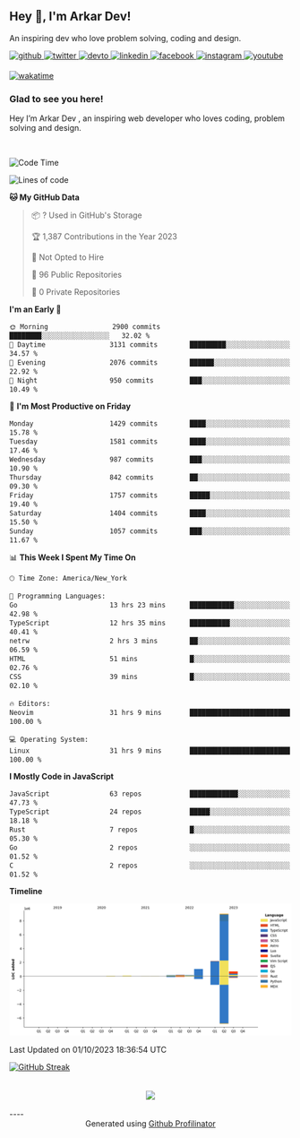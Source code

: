 ## Hey 👋, I'm Arkar Dev!  

An inspiring dev who love problem solving, coding and design.

<a href="https://github.com/Riley1101" target="_blank">
<img src=https://img.shields.io/badge/github-%2324292e.svg?&style=for-the-badge&logo=github&logoColor=white alt=github style="margin-bottom: 5px;" />
</a>
<a href="https://twitter.com/arkardev" target="_blank">
<img src=https://img.shields.io/badge/twitter-%2300acee.svg?&style=for-the-badge&logo=twitter&logoColor=white alt=twitter style="margin-bottom: 5px;" />
</a>
<a href="https://dev.to/riley1101" target="_blank">
<img src=https://img.shields.io/badge/dev.to-%2308090A.svg?&style=for-the-badge&logo=dev.to&logoColor=white alt=devto style="margin-bottom: 5px;" />
</a>
<a href="https://linkedin.com/in/arkar-kaung-myat" target="_blank">
<img src=https://img.shields.io/badge/linkedin-%231E77B5.svg?&style=for-the-badge&logo=linkedin&logoColor=white alt=linkedin style="margin-bottom: 5px;" />
</a>
<a href="https://www.facebook.com/riley.eileen.75" target="_blank">
<img src=https://img.shields.io/badge/facebook-%232E87FB.svg?&style=for-the-badge&logo=facebook&logoColor=white alt=facebook style="margin-bottom: 5px;" />
</a>
<a href="https://instagram.com/rileys1101" target="_blank">
<img src=https://img.shields.io/badge/instagram-%23000000.svg?&style=for-the-badge&logo=instagram&logoColor=white alt=instagram style="margin-bottom: 5px;" />
</a>
<a href="https://www.youtube.com/channel/UC_RfEQCC3gL2AzsFFAABikg" target="_blank">
<img src=https://img.shields.io/badge/youtube-%23EE4831.svg?&style=for-the-badge&logo=youtube&logoColor=white alt=youtube style="margin-bottom: 5px;" />
</a>  
  
[![wakatime](https://wakatime.com/badge/user/cf23b6e3-75f8-4c04-b0e3-273191c8d2ec.svg)](https://wakatime.com/@cf23b6e3-75f8-4c04-b0e3-273191c8d2ec)


### Glad to see you here!  
Hey I’m Arkar Dev , an inspiring web developer who loves coding, problem solving and design.

<br/>

<!--START_SECTION:waka-->
![Code Time](http://img.shields.io/badge/Code%20Time-618%20hrs%2034%20mins-blue)

![Lines of code](https://img.shields.io/badge/From%20Hello%20World%20I%27ve%20Written-13.7%20million%20lines%20of%20code-blue)

**🐱 My GitHub Data** 

> 📦 ? Used in GitHub's Storage 
 > 
> 🏆 1,387 Contributions in the Year 2023
 > 
> 🚫 Not Opted to Hire
 > 
> 📜 96 Public Repositories 
 > 
> 🔑 0 Private Repositories 
 > 
**I'm an Early 🐤** 

```text
🌞 Morning                2900 commits        ████████░░░░░░░░░░░░░░░░░   32.02 % 
🌆 Daytime                3131 commits        █████████░░░░░░░░░░░░░░░░   34.57 % 
🌃 Evening                2076 commits        ██████░░░░░░░░░░░░░░░░░░░   22.92 % 
🌙 Night                  950 commits         ███░░░░░░░░░░░░░░░░░░░░░░   10.49 % 
```
📅 **I'm Most Productive on Friday** 

```text
Monday                   1429 commits        ████░░░░░░░░░░░░░░░░░░░░░   15.78 % 
Tuesday                  1581 commits        ████░░░░░░░░░░░░░░░░░░░░░   17.46 % 
Wednesday                987 commits         ███░░░░░░░░░░░░░░░░░░░░░░   10.90 % 
Thursday                 842 commits         ██░░░░░░░░░░░░░░░░░░░░░░░   09.30 % 
Friday                   1757 commits        █████░░░░░░░░░░░░░░░░░░░░   19.40 % 
Saturday                 1404 commits        ████░░░░░░░░░░░░░░░░░░░░░   15.50 % 
Sunday                   1057 commits        ███░░░░░░░░░░░░░░░░░░░░░░   11.67 % 
```


📊 **This Week I Spent My Time On** 

```text
🕑︎ Time Zone: America/New_York

💬 Programming Languages: 
Go                       13 hrs 23 mins      ███████████░░░░░░░░░░░░░░   42.98 % 
TypeScript               12 hrs 35 mins      ██████████░░░░░░░░░░░░░░░   40.41 % 
netrw                    2 hrs 3 mins        ██░░░░░░░░░░░░░░░░░░░░░░░   06.59 % 
HTML                     51 mins             █░░░░░░░░░░░░░░░░░░░░░░░░   02.76 % 
CSS                      39 mins             █░░░░░░░░░░░░░░░░░░░░░░░░   02.10 % 

🔥 Editors: 
Neovim                   31 hrs 9 mins       █████████████████████████   100.00 % 

💻 Operating System: 
Linux                    31 hrs 9 mins       █████████████████████████   100.00 % 
```

**I Mostly Code in JavaScript** 

```text
JavaScript               63 repos            ████████████░░░░░░░░░░░░░   47.73 % 
TypeScript               24 repos            █████░░░░░░░░░░░░░░░░░░░░   18.18 % 
Rust                     7 repos             █░░░░░░░░░░░░░░░░░░░░░░░░   05.30 % 
Go                       2 repos             ░░░░░░░░░░░░░░░░░░░░░░░░░   01.52 % 
C                        2 repos             ░░░░░░░░░░░░░░░░░░░░░░░░░   01.52 % 
```



**Timeline**

![Lines of Code chart](https://raw.githubusercontent.com/Riley1101/Riley1101/main/assets/bar_graph.png)


 Last Updated on 01/10/2023 18:36:54 UTC
<!--END_SECTION:waka-->

[![GitHub Streak](https://streak-stats.demolab.com?user=Riley1101)](https://git.io/streak-stats)
  
<br/>  
<div align="center">
<img src="https://komarev.com/ghpvc/?username=Riley1101&&style=flat-square" align="center" />
</div>  
<br/>  
----
<div align="center">Generated using <a href="https://profilinator.rishav.dev/" target="_blank">Github Profilinator</a></div>

